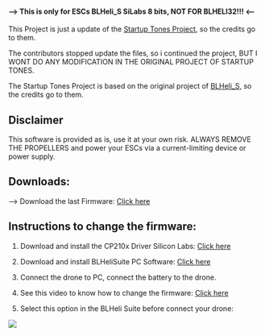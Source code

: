 #### --> This is only for ESCs BLHeli_S SiLabs 8 bits, NOT FOR BLHELI32!!! <--

This Project is just a update of the <a href="https://github.com/cleanflight/blheli-multishot/tree/master/BLHeli_S%20SiLabs" target="_blank">Startup Tones Project</a>, so the credits go to them.

The contributors stopped update the files, so i continued the project, BUT I WONT DO ANY MODIFICATION IN THE ORIGINAL PROJECT OF STARTUP TONES.

The Startup Tones Project is based on the original project of <a href="https://github.com/bitdump/BLHeli/tree/master/BLHeli_S%20SiLabs" target="_blank">BLHeli_S</a>, so the credits go to them.

## Disclaimer
This software is provided as is, use it at your own risk. ALWAYS REMOVE THE PROPELLERS and power your ESCs via a current-limiting device or power supply.

## Downloads:
--> Download the last Firmware: <a href="https://github.com/RamonMartins/BLHeli_S-Startup-Tones/releases" target="_blank">Click here</a>

## Instructions to change the firmware:

1. Download and install the CP210x Driver Silicon Labs: <a href="https://mega.nz/#!MVVE1ATR!tJP7RpFC3FJbqrk1DruGSk87wLRYhNs6DxzU-CNUrm8" target="_blank">Click here</a>

2. Download and install BLHeliSuite PC Software: <a href="https://www.mediafire.com/folder/dx6kfaasyo24l/BLHeliSuite" target="_blank">Click here</a>

3. Connect the drone to PC, connect the battery to the drone.

4. See this video to know how to change the firmware: <a href="https://www.youtube.com/watch?v=XJ4PkcRZ9JU" target="_blank">Click here</a>

5. Select this option in the BLHeli Suite before connect your drone:
<img src="https://user-images.githubusercontent.com/18702896/55975526-90f37180-5c60-11e9-8615-6c0881c9653e.png"/>
